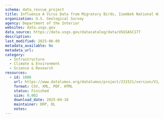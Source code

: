 ```yaml
---
schema: data_rescue_project 
title: Influenza A Virus Data from Migratory Birds, Izembek National Wildlife Refuge, Alaska
organization: U.S. Geological Survey
agency: Department of the Interior
websites: data.usgs.gov
data_source: https://data.usgs.gov/datacatalog/data/USGSASC177
description: 
last_modified: 2025-06-09
metadata_available: No
metadata_url: 
category:
  - Infrastructure 
  - Climate & Environment 
  - Science & Research 
resources:
  - id: 1086
    url: https://www.datalumos.org/datalumos/project/231521/version/V1/view
    format: CSV, XML, PDF, HTML
    status: Finished
    size: 0.002
    download_date: 2025-04-18
    maintainer: DRP, DL
    notes: 
---
```


